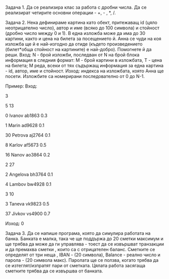 Задача 1.
Да се реализира клас за работа с дробни числа. Да се реализират четирите основни операции - +, - , *, /.

Задача 2.
Нека дефинираме картина като обект, притежаващ id (цяло неотрицателно число), автор и име (всяко до 100 символа) и стойност (дробно число между 0 и 1). В една изложба може да има до 30 картини, както и цена на билета за посещението й. Анна се чуди на коя изложба ще й е най-изгодно да отиде (където произведението (билет*обща стойност на картините) е най-добро). Помогнете й да реши.
Вход: N - брой изложби, последван от N на брой блока информация в следния формат: M - брой картини в изложбата, T - цена на билета; M реда, всеки от тях съдържащ информация за една картина - id, автор, име и стойност. 
Изход: индекса на изложбата, която Анна ще посети. Изложбите са номерирани последователно от 0 до N-1.

Пример:
Вход:

3

5 13

0 Ivanov ab1863 0.3

1 Marin ad9628 0.1

30 Petrova aj2764 0.1

8 Karlov af5673 0.5

16 Nanov ao3864 0.2

2 27

2 Angelova bh3764 0.1

4 Lambov bw4928 0.1

3 10

3 Taneva vk9823 0.5

37 Jivkov vs4900 0.7

Изход: 0

Задача 3.
Да се напише програма, която да симулира работата на банка. Банката е малка, така че ще поддържа до 20 сметки максимум и ще трябва да може да ги управлява - 
тоест да се извършват транзакции и да премахва сметки , които са с отрицателен баланс. 
Сметките се определят от три неща , IBAN - (20 символа), Balance - реално число и парола - (20 символа макс).
Паролата ще се ползва, когато трябва да се изтеглят/изпратят пари от сметката. Цялата работа засягаща сметките трябва да се извършва от банката.


